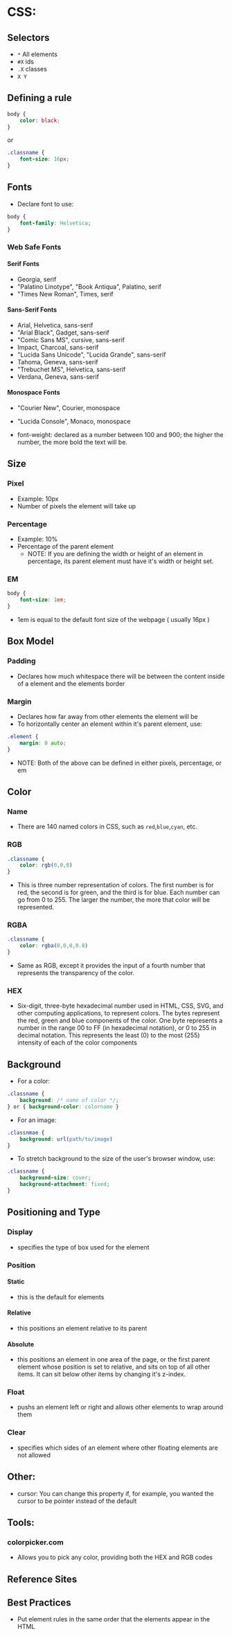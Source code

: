 # CSS:

## Selectors

* `*` All elements
* `#X` ids
* `.X` classes
* `X Y` 

## Defining a rule
```css
body {
	color: black;
}
```

or

```css
.classname {
	font-size: 16px;
}
```

## Fonts
* Declare font to use:

```css
body {
	font-family: Helvetica;
}
```

### Web Safe Fonts

#### Serif Fonts
* Georgia, serif
* "Palatino Linotype", "Book Antiqua", Palatino, serif
* "Times New Roman", Times, serif

#### Sans-Serif Fonts
* Arial, Helvetica, sans-serif
* "Arial Black", Gadget, sans-serif
* "Comic Sans MS", cursive, sans-serif
* Impact, Charcoal, sans-serif
* "Lucida Sans Unicode", "Lucida Grande", sans-serif
* Tahoma, Geneva, sans-serif
* "Trebuchet MS", Helvetica, sans-serif
* Verdana, Geneva, sans-serif

#### Monospace Fonts
* "Courier New", Courier, monospace
* "Lucida Console", Monaco, monospace

* font-weight: declared as a number between 100 and 900; the higher the number, the more bold the text will be.

## Size

### Pixel
* Example: 10px
* Number of pixels the element will take up

### Percentage
* Example: 10%
* Percentage of the parent element
	* NOTE: If you are defining the width or height of an element in percentage, its parent element must have it's width or height set.

### EM
```css
body {
	font-size: 1em;
}
```
* 1em is equal to the default font size of the webpage ( usually 16px )

## Box Model

### Padding
* Declares how much whitespace there will be between the content inside of a element and the elements border

### Margin
* Declares how far away from other elements the element will be
* To horizontally center an element within it's parent element, use:
```css
.element {
	margin: 0 auto;
}
```
* NOTE: Both of the above can be defined in either pixels, percentage, or em

## Color

### Name
* There are 140 named colors in CSS, such as `red`,`blue`,`cyan`, etc.

### RGB
```css
.classname {
	color: rgb(0,0,0)
}
```

*	This is three number representation of colors. The first number is for red, the second is for green, and the third is for blue. Each number can go from 0 to 255. The larger the number, the more that color will be represented.

### RGBA
```css
.classname {
	color: rgba(0,0,0,0.8)
}
```

* Same as RGB, except it provides the input of a fourth number that represents the transparency of the color.

### HEX
* Six-digit, three-byte hexadecimal number used in HTML, CSS, SVG, and other computing applications, to represent colors. The bytes represent the red, green and blue components of the color. One byte represents a number in the range 00 to FF (in hexadecimal notation), or 0 to 255 in decimal notation. This represents the least (0) to the most (255) intensity of each of the color components

## Background
* For a color:
```css
.classname {
	background: /* name of color */;
} or { background-color: colorname }
```

* For an image:
```css
.classnmae {
	background: url(path/to/image)
}
```

* To stretch background to the size of the user's browser window, use:
```css
.classname {
	background-size: cover;
	background-attachment: fixed;
}
```

## Positioning and Type
### Display
* specifies the type of box used for the element

### Position

#### Static
* this is the default for elements

#### Relative
* this positions an element relative to its parent

#### Absolute
* this positions an element in one area of the page, or the first parent element whose position is set to relative, and sits on top of all other items. It can sit below other items by changing it's z-index.

### Float
* pushs an element left or right and allows other elements to wrap around them

### Clear
* specifies which sides of an element where other floating elements are not allowed

## Other:
* cursor: You can change this property if, for example, you wanted the cursor to be pointer instead of the default

## Tools:
### colorpicker.com
* Allows you to pick any color, providing both the HEX and RGB codes

## Reference Sites

## Best Practices
* Put element rules in the same order that the elements appear in the HTML

